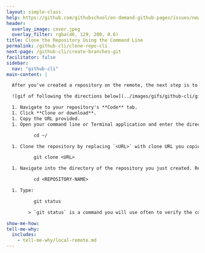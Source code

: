 ```yaml
---
layout: simple-class
help: https://github.com/githubschool/on-demand-github-pages/issues/new?title=I%20need%20help&body=Describe%20what%20you%20need%20help%20with%20here.&labels=Help%20Wanted
header:
  overlay_image: cover.jpeg
  overlay_filter: rgba(46, 129, 200, 0.6)
title: Clone the Repository Using the Command Line
permalink: /github-cli/clone-repo-cli
next-page: /github-cli/create-branches-git
facilitator: false
sidebar:
  nav: "github-cli"
main-content: |

  After you've created a repository on the remote, the next step is to clone it to your local environment.

  ![gif of following the directions below](../images/gifs/github-cli/git-clone.gif)

  1. Navigate to your repository's **Code** tab.
  1. Click **Clone or download**.
  1. Copy the URL provided.
  1. Open your command line or Terminal application and enter the directory where you would like to copy the repository. This can be anywhere in your local file system, like your home directory. For example:

          cd ~/

  1. Clone the repository by replacing `<URL>` with clone URL you copied in the previous step. The repository will be cloned into a new directory in this location.

          git clone <URL>

  1. Navigate into the directory of the repository you just created. Replace <REPOSITORY-NAME> with your own repository's name.

          cd <REPOSITORY-NAME>

  1. Type:

          git status

        > `git status` is a command you will use often to verify the current state of your repository and the files it contains. Right now, we can see that we are on branch `master`, everything is up to date with `origin/master` and our working directory is clean.

show-me-how:
tell-me-why:
  includes:
    - tell-me-why/local-remote.md
---
```

